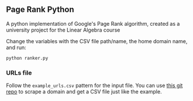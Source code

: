 ## Page Rank Python

A python implementation of Google's Page Rank algorithm, created as a university project for the Linear Algebra course


Change the variables with the CSV file path/name, the home domain name, and run:

`python ranker.py`

### URLs file
Follow the `example_urls.csv` pattern for the input file.
You can use [this git repo](https://github.com/georgerappel/domain-links-scraper) to scrape a domain and get a CSV file just like the example.